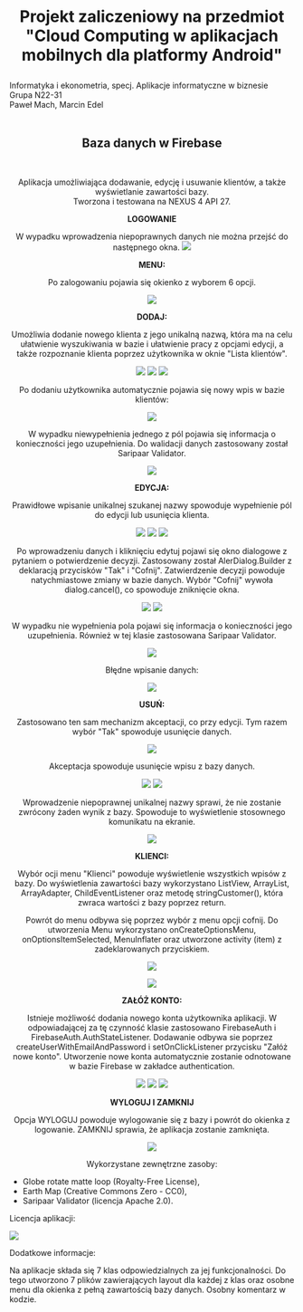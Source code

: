 # <p align="center">Projekt zaliczeniowy na przedmiot "Cloud Computing w aplikacjach mobilnych dla platformy Android"</p>
Informatyka i ekonometria, specj. Aplikacje informatyczne w biznesie
<br>
Grupa N22-31
<br>
Paweł Mach, Marcin Edel
<br><br>
<h2 align="center"><b>Baza danych w Firebase</b></h2>
<br>
<p align="center">
Aplikacja umożliwiająca dodawanie, edycję i usuwanie klientów, a także wyświetlanie zawartości bazy.
 <br>
Tworzona i testowana na NEXUS 4 API 27.
</p>

<p align="center"><b>LOGOWANIE</b></p>

<p align="center">W wypadku wprowadzenia niepoprawnych danych nie można przejść do następnego okna.
<img src="https://github.com/pmh-projects/projektAndroid_bazaDanych/blob/master/screenshots/screenshot%20(23).PNG">
</p>

<p align="center"><b>MENU:</b></p>
<p align="center">Po zalogowaniu pojawia się okienko z wyborem 6 opcji.</p>

<p align="center"><img src="https://github.com/pmh-projects/projektAndroid_bazaDanych/blob/master/screenshots/screenshot%20(22).PNG">
</p>

<p align="center"><b>DODAJ:</b></p>
<p align="center">
Umożliwia dodanie nowego klienta z jego unikalną nazwą, która ma na celu ułatwienie wyszukiwania w bazie i ułatwienie pracy z opcjami edycji, a także rozpoznanie klienta
poprzez użytkownika w oknie "Lista klientów".</p>

<p align="center">
<img src="https://github.com/pmh-projects/projektAndroid_bazaDanych/blob/master/screenshots/screenshot%20(21).PNG">
<img src="https://github.com/pmh-projects/projektAndroid_bazaDanych/blob/master/screenshots/screenshot%20(20).PNG">
<img src="https://github.com/pmh-projects/projektAndroid_bazaDanych/blob/master/screenshots/screenshot%20(19).PNG">
</p>

<p align="center">
Po dodaniu użytkownika automatycznie pojawia się nowy wpis w bazie klientów:</p>
<p align="center">
<img src="https://github.com/pmh-projects/projektAndroid_bazaDanych/blob/master/screenshots/screenshot%20(16).PNG">
</p>

<p align="center">
W wypadku niewypełnienia jednego z pól pojawia się informacja o konieczności jego uzupełnienia.
Do walidacji danych zastosowany został Saripaar Validator.
</p>

<p align="center">
<img src="https://github.com/pmh-projects/projektAndroid_bazaDanych/blob/master/screenshots/screenshot%20(18).PNG">
</p>

<p align="center"><b>EDYCJA:</b></p>
<p align="center">
Prawidłowe wpisanie unikalnej szukanej nazwy spowoduje wypełnienie pól do edycji lub usunięcia klienta.
</p>
<p align="center">
<img src="https://github.com/pmh-projects/projektAndroid_bazaDanych/blob/master/screenshots/screenshot(26).PNG">
<img src=https://github.com/pmh-projects/projektAndroid_bazaDanych/blob/master/screenshots/screenshot2.PNG>
<img src="https://github.com/pmh-projects/projektAndroid_bazaDanych/blob/master/screenshots/screenshot%20(13).PNG">
</p>

<p align="center">
Po wprowadzeniu danych i kliknięciu edytuj pojawi się okno dialogowe z pytaniem o potwierdzenie decyzji.
Zastosowany został AlerDialog.Builder z deklaracją przycisków "Tak" i "Cofnij". Zatwierdzenie decyzji powoduje natychmiastowe zmiany w bazie danych.
Wybór "Cofnij" wywoła dialog.cancel(), co spowoduje zniknięcie okna.
</p>
<p align="center">
<img src="https://github.com/pmh-projects/projektAndroid_bazaDanych/blob/master/screenshots/screenshot%20(12).PNG">
 <img src="https://github.com/pmh-projects/projektAndroid_bazaDanych/blob/master/screenshots/screenshot3.PNG">
</p>
<p align="center">
W wypadku nie wypełnienia pola pojawi się informacja o konieczności jego uzupełnienia. Również w tej klasie zastosowana Saripaar Validator.
</p>

<p align="center">
<img src="https://github.com/pmh-projects/projektAndroid_bazaDanych/blob/master/screenshots/screenshot%20(9).PNG">
</p>

<p align="center">
Błędne wpisanie danych:
</p>
<p align="center">
<img src="https://github.com/pmh-projects/projektAndroid_bazaDanych/blob/master/screenshots/screenshot%20(15).PNG">
</p>

<p align="center"><b>
USUŃ:</b></p>
<p align="center">
Zastosowano ten sam mechanizm akceptacji, co przy edycji. Tym razem wybór "Tak" spowoduje usunięcie danych.
</p>
<p align="center">
<img src="https://github.com/pmh-projects/projektAndroid_bazaDanych/blob/master/screenshots/screenshot.PNG">
</p>
<p align="center">
Akceptacja spowoduje usunięcie wpisu z bazy danych.
</p>
<p align="center">
<img src="https://github.com/pmh-projects/projektAndroid_bazaDanych/blob/master/screenshots/screenshot%20(11).PNG">
<img src="https://github.com/pmh-projects/projektAndroid_bazaDanych/blob/master/screenshots/screenshot%20(10).PNG">
</p>
<p align="center">
Wprowadzenie niepoprawnej unikalnej nazwy sprawi, że nie zostanie zwrócony żaden wynik z bazy. Spowoduje to wyświetlenie stosownego komunikatu na ekranie.
</p>
<p align="center">
<img src="https://github.com/pmh-projects/projektAndroid_bazaDanych/blob/master/screenshots/screenshot%20(1).PNG">
</p>
<p align="center"><b>KLIENCI:</b></p>
<p align="center">
Wybór ocji menu "Klienci" powoduje wyświetlenie wszystkich wpisów z bazy.
Do wyświetlenia zawartości bazy wykorzystano ListView, ArrayList<String>, ArrayAdapter<String>, ChildEventListener oraz metodę stringCustomer(), która
zwraca wartości z bazy poprzez return.
</p>
<p align="center">
Powrót do menu odbywa się poprzez wybór z menu opcji cofnij. 
Do utworzenia Menu wykorzystano onCreateOptionsMenu, onOptionsItemSelected, MenuInflater oraz utworzone activity (item) z zadeklarowanych przyciskiem. 
</p>
<p align="center">
<img src="https://github.com/pmh-projects/projektAndroid_bazaDanych/blob/master/screenshots/screenshot(25).PNG">
</p>
<p align="center">
<img src="https://github.com/pmh-projects/projektAndroid_bazaDanych/blob/master/screenshots/screenshot%20(7).PNG">
</p>
<p align="center"><b>
ZAŁÓŻ KONTO:
</b></p>
<p align="center">
Istnieje możliwość dodania nowego konta użytkownika aplikacji. 
W odpowiadającej za tę czynność klasie zastosowano FirebaseAuth i FirebaseAuth.AuthStateListener.
Dodawanie odbywa sie poprzez createUserWithEmailAndPassword i setOnClickListener przycisku "Załóż nowe konto".
Utworzenie nowe konta automatycznie zostanie odnotowane w bazie Firebase w zakładce authentication.
</p>
<p align="center">
<img src="https://github.com/pmh-projects/projektAndroid_bazaDanych/blob/master/screenshots/screenshot%20(6).PNG">
<img src="https://github.com/pmh-projects/projektAndroid_bazaDanych/blob/master/screenshots/screenshot%20(5).PNG">
<img src="https://github.com/pmh-projects/projektAndroid_bazaDanych/blob/master/screenshots/screenshot%20(4).PNG">
</p>

<p align="center"><b>WYLOGUJ I ZAMKNIJ</b></p>
<p align="center">
Opcja WYLOGUJ powoduje wylogowanie się z bazy i powrót do okienka z logowanie.
ZAMKNIJ sprawia, że aplikacja zostanie zamknięta.
</p>
<p align="center">
<img src="https://github.com/pmh-projects/projektAndroid_bazaDanych/blob/master/screenshots/screenshot%20(33).PNG">
</p>

<p align="center">Wykorzystane zewnętrzne zasoby:
  <ul>
    <li>Globe rotate matte loop (Royalty-Free License),</li>
    <li>Earth Map (Creative Commons Zero - CC0),</li>
    <li>Saripaar Validator (licencja Apache 2.0).</li>
 </ul>
</p>
<p align="left">Licencja aplikacji:</p>
<img src=https://github.com/pmh-projects/projektAndroid_bazaDanych/blob/master/screenshots/gplv3-88x31.png>
<p align="left">Dodatkowe informacje:</p>
<p align="left">Na aplikacje składa się 7 klas odpowiedzialnych za jej funkcjonalności. Do tego utworzono 7 plików zawierających layout dla każdej z klas oraz osobne menu dla okienka z pełną zawartością bazy danych. Osobny komentarz w kodzie.
<br>
</p>

